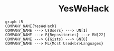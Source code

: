 <h1 align="center">YesWeHack</h1>

```mermaid
graph LR
COMPANY_NAME{YesWeHack}
COMPANY_NAME ---> U{Users} ---> UN[1]
COMPANY_NAME ---> R{Repositories} ---> RN[22]
COMPANY_NAME ---> G{Gists} ---> GN[0]
COMPANY_NAME ---> ML{Most Used<br>Languages}
```
